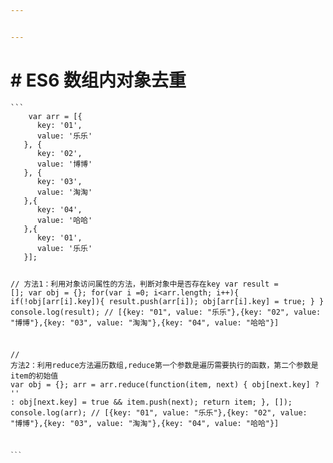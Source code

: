 ```yaml
---


---
```


<h1 id="es6-数组内对象去重"># ES6 数组内对象去重</h1>
<pre><code>``` 
	var arr = [{
      key: '01',
      value: '乐乐'
   }, {
      key: '02',
      value: '博博'
   }, {
      key: '03',
      value: '淘淘'
   },{
      key: '04',
      value: '哈哈'
   },{
      key: '01',
      value: '乐乐'
   }];


   //  方法1：利用对象访问属性的方法，判断对象中是否存在key
   var result = [];
   var obj = {};
   for(var i =0; i&lt;arr.length; i++){
      if(!obj[arr[i].key]){
         result.push(arr[i]);
         obj[arr[i].key] = true;
      }
   }
   console.log(result); // [{key: "01", value: "乐乐"},{key: "02", value: "博博"},{key: "03", value: "淘淘"},{key: "04", value: "哈哈"}]



   //  方法2：利用reduce方法遍历数组,reduce第一个参数是遍历需要执行的函数，第二个参数是item的初始值
      var obj = {};
    arr = arr.reduce(function(item, next) {
      obj[next.key] ? '' : obj[next.key] = true &amp;&amp; item.push(next);
      return item;
   }, []);
   console.log(arr); // [{key: "01", value: "乐乐"},{key: "02", value: "博博"},{key: "03", value: "淘淘"},{key: "04", value: "哈哈"}]

	```
</code></pre>

